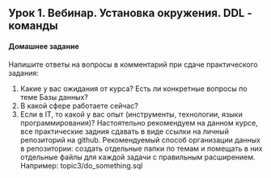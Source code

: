 ## Урок 1. Вебинар. Установка окружения. DDL - команды
#### Домашнее задание
Напишите ответы на вопросы в комментарий при сдаче практического задания:
1) Какие у вас ожидания от курса? Есть ли конкретные вопросы по теме Базы данных?
2) В какой сфере работаете сейчас?
3) Если в IT, то какой у вас опыт (инструменты, технологии, языки программирования)?
Настоятельно рекомендуем на данном курсе, все практические задния сдавать в виде ссылки на личный репозиторий на github.
Рекомендуемый способ организации данных в репозитории: создать отдельные папки по темам и помещать в них отдельные файлы для каждой задачи с правильным расширением.
Например: topic3/do_something.sql
